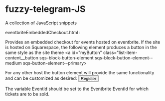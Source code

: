 # fuzzy-telegram-JS

A collection of JavaScript snippets

eventbriteEmbeddedCheckout.html :

Provides an embedded checkout for events hosted on eventbrite.
If the site is hosted on Squarespace, the following element produces a button in the same style as the site theme <a id="myButton" class="list-item-content__button sqs-block-button-element sqs-block-button-element--medium sqs-button-element--primary>
  
For any other host the button element will provide the same functionality and can be customized as desired: <button id="myButton">Register</button>
  
The variable EventId should be set to the Eventbrite EventId for which tickets are to be sold.
  
